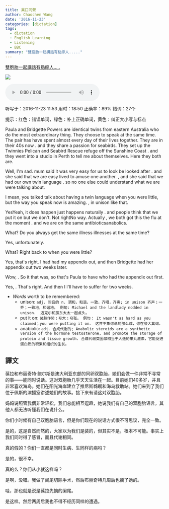 ```yaml
---
title: 異口同聲
author: Chaochen Wang
date: '2016-11-23'
categories: [dictation]
tags:
  - dictation
  - English Learning
  - Listening
  - BBC
summary: "雙胞胎一起講話有點瘮人....."
---
```




[雙胞胎一起講話有點瘮人.....](http://ting.hujiang.com/bbc/163663271177/)


![](/img/twins.png)


<audio src="/mp3/twins.mp3" controls="controls">
Your browser does not support the audio element.
你的瀏覽器不支持音頻播放。請使用chrome科學上網。
</audio>


听写于：2016-11-23 11:53	用时：18:50 正确率：89%	错词：27个


提示：<span class="diff_off">红色</span>：错误单词，<span class="diff_add">绿色</span>：补上正确单词，<span class="diff_alert">黄色</span>：纠正大小写与标点
<p class="linetext">Paula and Bridgette Powers are identical twins from <span class="diff_alert" title="Eastern ">eastern </span>Australia who do the most extraordinary thing. They choose to speak at the same time. The pair <span class="diff_off">has</span> <span class="diff_add">have</span> spent almost every day of their lives together<span class="diff_alert">.</span> <span class="diff_alert" title="they ">They </span>are in their 40s now <span class="diff_alert">.</span> <span class="diff_alert" title="And ">and </span>they share a passion for seabirds. They set up the Twinnies Pelican and Seabird Rescue refuge off the Sunshine <span class="diff_alert" title="coast">Coast </span><span class="diff_alert">.</span> <span class="diff_alert" title="And ">and </span>they went into a studio in Perth to tell me about themselves<span class="diff_alert">.</span> <span class="diff_alert" title="here ">Here </span>they both are. </p><p class="linetext"></p><p class="linetext">Well, <span class="diff_off">I'm</span> <span class="diff_off">sad</span><span class="diff_alert">.</span> <span class="diff_add">mum</span> <span class="diff_add">said</span> <span class="diff_alert" title="It ">it </span>was very easy for us to <span class="diff_off">look</span> <span class="diff_add">be</span> <span class="diff_add">looked</span> after <span class="diff_alert">.</span> <span class="diff_alert" title="And ">and </span>she said that we <span class="diff_off">are</span> <span class="diff_off">easy</span> <span class="diff_add">lived</span> to amuse one another<span class="diff_alert">.</span> <span class="diff_alert">,</span> <span class="diff_alert" title="And ">and </span>she said that we had our <span class="diff_add">own</span> twin language <span class="diff_alert">.</span> <span class="diff_alert" title="So ">so </span>no one else could understand what we <span class="diff_off">are</span> <span class="diff_add">were</span> talking about. </p><p class="linetext"></p><p class="linetext">I mean, you <span class="diff_off">talked</span> <span class="diff_add">talk</span> about having a twin language when you were little<span class="diff_alert">,</span> but the way you speak now is amazing<span class="diff_alert">.</span> <span class="diff_alert">,</span> <span class="diff_alert" title="In ">in </span>unison like that. </p><p class="linetext"></p><p class="linetext"><span class="diff_off">Yes</span><span class="diff_add">Yeah</span>, it <span class="diff_off">does</span> <span class="diff_off">happen</span> <span class="diff_add">just</span> <span class="diff_add">happens</span> naturally <span class="diff_alert">.</span> <span class="diff_alert" title="And ">and </span>people think that we put it on but we don't. <span class="diff_off">Not</span> <span class="diff_off">right</span><span class="diff_add">No</span> <span class="diff_add">way</span>. Actually <span class="diff_alert">,</span> we both got <span class="diff_off">this</span> <span class="diff_add">the</span> flu at the moment <span class="diff_alert">.</span> <span class="diff_alert" title="And ">and </span>we are on the same <span class="diff_off">antibiotics</span><span class="diff_add">anabolics</span>. </p><p class="linetext"></p><p class="linetext"><span class="diff_add">What</span><span class="diff_alert">?</span> Do you always get <span class="diff_add">the</span> same <span class="diff_off">illness</span> <span class="diff_add">illnesses</span> at the same time? </p><p class="linetext"></p><p class="linetext">Yes, unfortunately. </p><p class="linetext"></p><p class="linetext"><span class="diff_add">What</span><span class="diff_alert">?</span> Right back to when you were little? </p><p class="linetext"></p><p class="linetext">Yes, that's right. I had <span class="diff_add">had</span> my appendix out<span class="diff_alert">,</span> and <span class="diff_add">then</span> Bridgette had her appendix out two weeks later. </p><p class="linetext"></p><p class="linetext">Wow<span class="diff_alert">,</span> <span class="diff_alert">.</span> <span class="diff_alert" title="so ">So </span><span class="diff_off">it</span> <span class="diff_add">that</span> was<span class="diff_alert">,</span> <span class="diff_add">so</span> <span class="diff_add">that's</span> Paula <span class="diff_off">to</span> <span class="diff_off">have</span> <span class="diff_add">who</span> <span class="diff_add">had</span> <span class="diff_add">the</span> appendix out first. </p><p class="linetext"></p><p class="linetext">Yes<span class="diff_alert">,</span> <span class="diff_alert">.</span> <span class="diff_alert" title="that's ">That's </span>right<span class="diff_alert">.</span> <span class="diff_alert" title="and ">And </span>then <span class="diff_off">I</span> <span class="diff_add">I'll</span> have to suffer for two weeks.


* _Words_ worth to be remembered:
    * unison: `adj. 同音的 n. 调和，和谐，一致，齐唱，齐奏; in unison 齐声；一齐；一致地，和谐地。 例句: Michael and the landlady nodded in unison.  迈克尔和房东太太一起点头。`
    * put it on: `装腔作势；夸大；夸张。 例句： It wasn't as hard as you claimed；you were putting it on． 这并不象你说的那么难，你在夸大其词。`
    * anabiolic: `adj. 合成代谢的; Anabolic steroids are a synthetic version of the hormone testosterone, and promote the storage of protein and tissue growth. 合成代谢类固醇相当于人造的睾丸激素，它能促进蛋白质的积累和组织的生长。`


## 譯文
葆拉和布丽奇特·鲍尔斯是澳大利亚东部的同卵双胞胎，她们会做一件非常不寻常的事——能同时说话。这对双胞胎几乎天天生活在一起。目前她们40多岁，并且非常喜欢海鸟。她们在阳光海岸建立了推尼斯鹈鹕和海鸟救助站。她们来到了我们位于佩斯的演播室讲述她们的故事。接下来有请这对双胞胎。

妈妈说照管我俩非常轻松，我们总能相互逗趣，她说我们有自己的双胞胎语言，其他人都无法听懂我们在说什么。

你们小时候有自己双胞胎语言，但是你们现在的说话方式很不可思议，完全一致。

是的，这是自然而然的，大家以为我们是装的，但其实不是，根本不可能。事实上我们同时得了感冒，而且代谢相同。

真的假的？你们一直都是同时生病、生同样的病吗？

是的，很不幸。

真的么？你们从小就这样吗？

是啊，没错。我做了阑尾切除手术，然后布丽奇特几周后也摘了她的。

哇，那也就是说是葆拉先摘的阑尾。

是这样。然后两周后我也不得不经历同样的遭遇。
